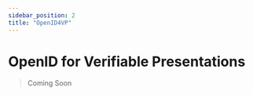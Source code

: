 ```yaml
---
sidebar_position: 2
title: "OpenID4VP"
---
```


# OpenID for Verifiable Presentations

> Coming Soon
